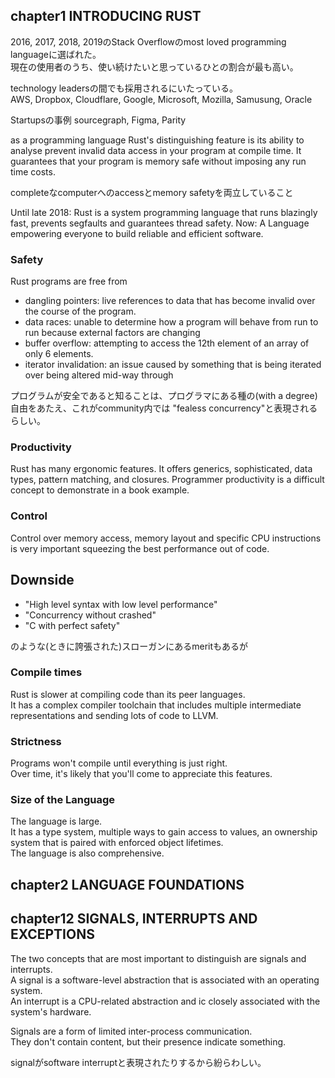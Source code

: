 ## chapter1 INTRODUCING RUST

2016, 2017, 2018, 2019のStack Overflowのmost loved programming languageに選ばれた。  
現在の使用者のうち、使い続けたいと思っているひとの割合が最も高い。

technology leadersの間でも採用されるにいたっている。  
AWS, Dropbox, Cloudflare, Google, Microsoft, Mozilla, Samusung, Oracle

Startupsの事例
sourcegraph, Figma, Parity

as a programming language Rust's distinguishing feature is its ability to analyse prevent invalid data access
in your program at compile time. It guarantees that your program is memory safe without imposing any run time costs.

completeなcomputerへのaccessとmemory safetyを両立していること

Until late 2018: Rust is a system programming language that runs blazingly fast, prevents segfaults and guarantees thread safety.
Now: A Language empowering everyone to build reliable and efficient software.

### Safety

Rust programs are free from

- dangling pointers: live references to data that has become invalid over the course of the program.
- data races: unable to determine how a program will behave from run to run because external factors are changing
- buffer overflow: attempting to access the 12th element of an array of only 6 elements.
- iterator invalidation: an issue caused by something that is being iterated over being altered mid-way through

プログラムが安全であると知ることは、プログラマにある種の(with a degree)自由をあたえ、これがcommunity内では
"fealess concurrency"と表現されるらしい。


### Productivity

Rust has many ergonomic features. It offers generics, sophisticated, data types, pattern matching, and closures.
Programmer productivity is a difficult concept to demonstrate in a book example.

### Control

Control over memory access, memory layout and specific CPU instructions is very important squeezing the best performance out of code.


## Downside

- "High level syntax with low level performance"
- "Concurrency without crashed"
- "C with perfect safety"

のような(ときに誇張された)スローガンにあるmeritもあるが

### Compile times

Rust is slower at compiling code than its peer languages.  
It has a complex compiler toolchain that includes multiple intermediate representations and sending lots of code to LLVM.


### Strictness

Programs won't compile until everything is just right.  
Over time, it's likely that you'll come to appreciate this features.


### Size of the Language

The language is large.  
It has a type system, multiple ways to gain access to values, an ownership system that is paired with enforced object lifetimes.  
The language is also comprehensive.



## chapter2 LANGUAGE FOUNDATIONS

## chapter12 SIGNALS, INTERRUPTS AND EXCEPTIONS

The two concepts that are most important to distinguish are signals and interrupts.  
A signal is a software-level abstraction that is associated with an operating system.  
An interrupt is a CPU-related abstraction and ic closely associated with the system's hardware.

Signals are a form of limited inter-process communication.  
They don't contain content, but their presence indicate something.

signalがsoftware interruptと表現されたりするから紛らわしい。